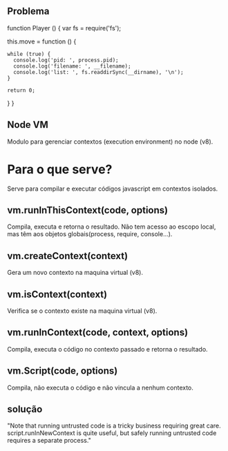 ## Problema

function Player () {
  var fs = require('fs');

  this.move = function () {

    while (true) {
      console.log('pid: ', process.pid);
      console.log('filename: ', __filename);
      console.log('list: ', fs.readdirSync(__dirname), '\n');
    }

    return 0;
  }
}

## Node VM
Modulo para gerenciar contextos (execution environment) no node (v8).

# Para o que serve?
Serve para compilar e executar códigos javascript em contextos isolados.

## vm.runInThisContext(code, options)
Compila, executa e retorna o resultado.
Não tem acesso ao escopo local, mas têm aos objetos globais(process, require, console...).

## vm.createContext(context)
Gera um novo contexto na maquina virtual (v8).

## vm.isContext(context)
Verifica se o contexto existe na maquina virtual (v8).

## vm.runInContext(code, context, options)
Compila, executa o código no contexto passado e retorna o resultado.

## vm.Script(code, options)
Compila, não executa o código e não vincula a nenhum contexto.

## solução

"Note that running untrusted code is a tricky business requiring great care. script.runInNewContext is quite useful, but safely running untrusted code requires a separate process."
